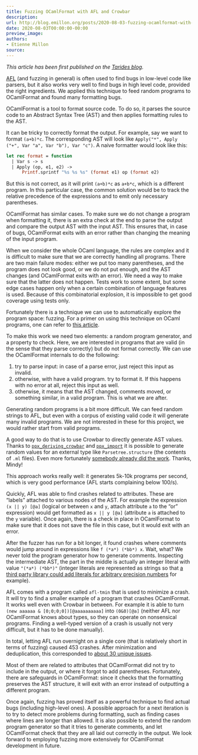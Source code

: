 ```yaml
---
title: Fuzzing OCamlFormat with AFL and Crowbar
description:
url: http://blog.emillon.org/posts/2020-08-03-fuzzing-ocamlformat-with-afl-and-crowbar.html
date: 2020-08-03T00:00:00-00:00
preview_image:
authors:
- Etienne Millon
source:
---
```


<p><em>This article has been first published on the <a href="https://tarides.com/blog/2020-08-03-fuzzing-ocamlformat-with-afl-and-crowbar/">Tarides blog</a>.</em></p>
<p><a href="https://lcamtuf.coredump.cx/afl/">AFL</a> (and fuzzing in general) is often used
to find bugs in low-level code like parsers, but it also works very well to find
bugs in high level code, provided the right ingredients. We applied this
technique to feed random programs to OCamlFormat and found many formatting bugs.</p>
<p>OCamlFormat is a tool to format source code. To do so, it parses the source code
to an Abstract Syntax Tree (AST) and then applies formatting rules to the AST.</p>
<p>It can be tricky to correctly format the output. For example, say we want to
format <code>(a+b)*c</code>. The corresponding AST will look like <code>Apply("*", Apply ("+", Var "a", Var "b"), Var "c")</code>. A naive formatter would look like this:</p>
<div class="sourceCode"><pre class="sourceCode ocaml"><code class="sourceCode ocaml"><span><a href="http://blog.emillon.org/feeds/ocaml.xml#cb1-1" aria-hidden="true" tabindex="-1"></a><span class="kw">let</span> <span class="kw">rec</span> <span class="dt">format</span> = <span class="kw">function</span></span>
<span><a href="http://blog.emillon.org/feeds/ocaml.xml#cb1-2" aria-hidden="true" tabindex="-1"></a>  | Var s -&gt; s</span>
<span><a href="http://blog.emillon.org/feeds/ocaml.xml#cb1-3" aria-hidden="true" tabindex="-1"></a>  | Apply (op, e1, e2) -&gt;</span>
<span><a href="http://blog.emillon.org/feeds/ocaml.xml#cb1-4" aria-hidden="true" tabindex="-1"></a>      <span class="dt">Printf</span>.sprintf <span class="st">"%s %s %s"</span> (<span class="dt">format</span> e1) op (<span class="dt">format</span> e2)</span></code></pre></div>
<p>But this is not correct, as it will print <code>(a+b)*c</code> as <code>a+b*c</code>, which is a
different program. In this particular case, the common solution would be to
track the relative precedence of the expressions and to emit only necessary
parentheses.</p>
<p>OCamlFormat has similar cases. To make sure we do not change a program when
formatting it, there is an extra check at the end to parse the output and
compare the output AST with the input AST. This ensures that, in case of bugs,
OCamlFormat exits with an error rather than changing the meaning of the input
program.</p>
<p>When we consider the whole OCaml language, the rules are complex and it is
difficult to make sure that we are correctly handling all programs. There are
two main failure modes: either we put too many parentheses, and the program does
not look good, or we do not put enough, and the AST changes (and OCamlFormat
exits with an error). We need a way to make sure that the latter does not
happen. Tests work to some extent, but some edge cases happen only when a
certain combination of language features is used. Because of this combinatorial
explosion, it is impossible to get good coverage using tests only.</p>
<p>Fortunately there is a technique we can use to automatically explore the program
space: fuzzing. For a primer on using this technique on OCaml programs, one can
refer to <a href="https://tarides.com/blog/2019-09-04-an-introduction-to-fuzzing-ocaml-with-afl-crowbar-and-bun">this article</a>.</p>
<p>To make this work we need two elements: a random program generator, and a
property to check. Here, we are interested in programs that are valid (in the
sense that they parse correctly) but do not format correctly. We can use the
OCamlFormat internals to do the following:</p>
<ol type="1">
<li>try to parse input: in case of a parse error, just reject this input as
invalid.</li>
<li>otherwise, with have a valid program. try to format it. If this happens with
no error at all, reject this input as well.</li>
<li>otherwise, it means that the AST changed, comments moved, or something
similar, in a valid program. This is what we are after.</li>
</ol>
<p>Generating random programs is a bit more difficult. We can feed random strings
to AFL, but even with a corpus of existing valid code it will generate many
invalid programs. We are not interested in these for this project, we would
rather start from valid programs.</p>
<p>A good way to do that is to use Crowbar to directly generate AST values. Thanks
to <a href="https://github.com/yomimono/ppx_deriving_crowbar"><code>ppx_deriving_crowbar</code></a> and <a href="https://github.com/ocaml-ppx/ppx_import"><code>ppx_import</code></a>
it is possible to generate random values for an external type like
<code>Parsetree.structure</code> (the contents of <code>.ml</code> files). Even more fortunately
<a href="https://github.com/yomimono/ocaml-test-omp/blob/d086037027537ba4e23ce027766187979c85aa3d/test/parsetree_405.ml">somebody already did the work</a>. Thanks, Mindy!</p>
<p>This approach works really well: it generates 5k-10k programs per second, which
is very good performance (AFL starts complaining below 100/s).</p>
<p>Quickly, AFL was able to find crashes related to attributes. These are “labels”
attached to various nodes of the AST. For example the expression <code>(x || y) [@a]</code>
(logical or between <code>x</code> and <code>y</code>, attach attribute <code>a</code> to the “or” expression)
would get formatted as <code>x || y [@a]</code> (attribute <code>a</code> is attached to the <code>y</code>
variable). Once again, there is a check in place in OCamlFormat to make sure
that it does not save the file in this case, but it would exit with an error.</p>
<p>After the fuzzer has run for a bit longer, it found crashes where comments would
jump around in expressions like <code>f (*a*) (*bb*) x</code>. Wait, what? We never told
the program generator how to generate comments. Inspecting the intermediate AST,
the part in the middle is actually an integer literal with value <code>"(*a*) (*bb*)"</code> (integer literals are represented as strings so that <a href="https://github.com/Drup/Zarith-ppx">a third party
library could add literals for arbitrary precision numbers</a> for
example).</p>
<p>AFL comes with a program called <code>afl-tmin</code> that is used to minimize a crash. It
will try to find a smaller example of a program that crashes OCamlFormat. It
works well even with Crowbar in between. For example it is able to turn <code>(new aaaaaa &amp; [0;0;0;0])[@aaaaaaaaaa]</code> into <code>(0&amp;0)[@a]</code> (neither AFL nor OCamlFormat
knows about types, so they can operate on nonsensical programs. Finding a
well-typed version of a crash is usually not very difficult, but it has to be
done manually).</p>
<p>In total, letting AFL run overnight on a single core (that is relatively short
in terms of fuzzing) caused 453 crashes. After minimization and deduplication,
this corresponded to <a href="https://github.com/ocaml-ppx/ocamlformat/issues?q=label:fuzz">about 30 unique issues</a>.</p>
<p>Most of them are related to attributes that OCamlFormat did not try to include
in the output, or where it forgot to add parentheses. Fortunately, there are
safeguards in OCamlFormat: since it checks that the formatting preserves the AST
structure, it will exit with an error instead of outputting a different program.</p>
<p>Once again, fuzzing has proved itself as a powerful technique to find actual
bugs (including high-level ones). A possible approach for a next iteration is to
try to detect more problems during formatting, such as finding cases where lines
are longer than allowed. It is also possible to extend the random program
generator so that it tries to generate comments, and let OCamlFormat check that
they are all laid out correctly in the output. We look forward to employing
fuzzing more extensively for OCamlFormat development in future.</p>
